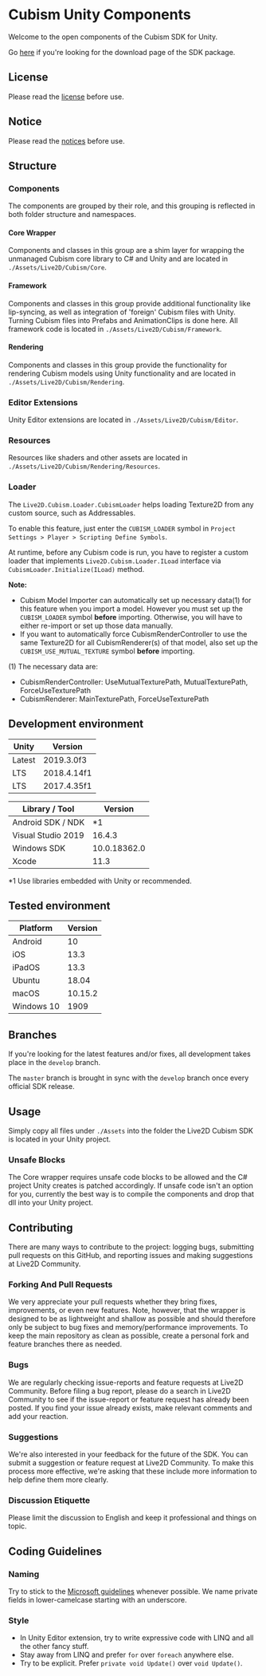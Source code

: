 # Cubism Unity Components

Welcome to the open components of the Cubism SDK for Unity.

Go [here](https://www.live2d.com/download/cubism-sdk/download-unity/)
if you're looking for the download page of the SDK package.


## License

Please read the [license](LICENSE.md) before use.


## Notice

Please read the [notices](NOTICE.md) before use.


## Structure

### Components

The components are grouped by their role,
and this grouping is reflected in both folder structure and namespaces.

#### Core Wrapper

Components and classes in this group are a shim layer for wrapping the unmanaged Cubism core library to
C# and Unity and are located in `./Assets/Live2D/Cubism/Core`.

#### Framework

Components and classes in this group provide additional functionality like lip-syncing,
as well as integration of 'foreign' Cubism files with Unity.
Turning Cubism files into Prefabs and AnimationClips is done here.
All framework code is located in `./Assets/Live2D/Cubism/Framework`.

#### Rendering

Components and classes in this group provide the functionality for rendering Cubism models using Unity functionality
and are located in `./Assets/Live2D/Cubism/Rendering`.

### Editor Extensions

Unity Editor extensions are located in `./Assets/Live2D/Cubism/Editor`.

### Resources

Resources like shaders and other assets are located in `./Assets/Live2D/Cubism/Rendering/Resources`.

### Loader

The `Live2D.Cubism.Loader.CubismLoader` helps loading Texture2D from any custom source, such as Addressables.

To enable this feature, just enter the `CUBISM_LOADER` symbol in `Project Settings > Player > Scripting Define Symbols`.

At runtime, before any Cubism code is run, you have to register a custom loader that implements `Live2D.Cubism.Loader.ILoad` interface via `CubismLoader.Initialize(ILoad)` method.

**Note:**
- Cubism Model Importer can automatically set up necessary data(1) for this feature when you import a model. However you must set up the `CUBISM_LOADER` symbol **before** importing. Otherwise, you will have to either re-import or set up those data manually.
- If you want to automatically force CubismRenderController to use the same Texture2D for all CubismRenderer(s) of that model, also set up the `CUBISM_USE_MUTUAL_TEXTURE` symbol **before** importing.

(1) The necessary data are:
- CubismRenderController: UseMutualTexturePath, MutualTexturePath, ForceUseTexturePath
- CubismRenderer: MainTexturePath, ForceUseTexturePath

## Development environment

| Unity | Version |
| --- | --- |
| Latest | 2019.3.0f3 |
| LTS | 2018.4.14f1 |
| LTS | 2017.4.35f1 |

| Library / Tool | Version |
| --- | --- |
| Android SDK / NDK | *1 |
| Visual Studio 2019 | 16.4.3 |
| Windows SDK | 10.0.18362.0 |
| Xcode | 11.3 |

*1 Use libraries embedded with Unity or recommended.


## Tested environment

| Platform | Version |
| --- | --- |
| Android | 10 |
| iOS | 13.3 |
| iPadOS | 13.3 |
| Ubuntu | 18.04 |
| macOS | 10.15.2 |
| Windows 10 | 1909 |


## Branches

If you're looking for the latest features and/or fixes, all development takes place in the `develop` branch.

The `master` branch is brought in sync with the `develop` branch once every official SDK release.


## Usage

Simply copy all files under `./Assets` into the folder the Live2D Cubism SDK is located in your Unity project.

### Unsafe Blocks

The Core wrapper requires unsafe code blocks to be allowed and the C# project Unity creates is patched accordingly.
If unsafe code isn't an option for you, currently the best way is to compile the components and drop that dll into your Unity project.


## Contributing

There are many ways to contribute to the project:
logging bugs, submitting pull requests on this GitHub, and reporting issues and making suggestions at Live2D Community.

### Forking And Pull Requests

We very appreciate your pull requests whether they bring fixes, improvements, or even new features.
Note, however, that the wrapper is designed to be as lightweight and shallow as possible and
should therefore only be subject to bug fixes and memory/performance improvements.
To keep the main repository as clean as possible, create a personal fork and feature branches there as needed.

### Bugs

We are regularly checking issue-reports and feature requests at Live2D Community.
Before filing a bug report, please do a search in Live2D Community to see if the issue-report or feature request has already been posted.
If you find your issue already exists, make relevant comments and add your reaction.

### Suggestions

We're also interested in your feedback for the future of the SDK.
You can submit a suggestion or feature request at Live2D Community.
To make this process more effective, we're asking that these include more information
to help define them more clearly.

### Discussion Etiquette

Please limit the discussion to English and keep it professional and things on topic.


## Coding Guidelines

### Naming

Try to stick to the [Microsoft guidelines](https://msdn.microsoft.com/en-us/library/ms229002(v=vs.110).aspx) whenever possible.
We name private fields in lower-camelcase starting with an underscore.

### Style

- In Unity Editor extension, try to write expressive code with LINQ and all the other fancy stuff.
- Stay away from LINQ and prefer `for` over `foreach` anywhere else.
- Try to be explicit. Prefer `private void Update()` over `void Update()`.
